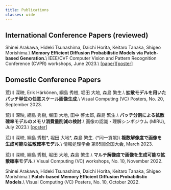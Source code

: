 ```yaml
---
title: Publications
classes: wide
---
```


## International Conference Papers (reviewed)
Shinei Arakawa, Hideki Tsunashima, Daichi Horita, Keitaro Tanaka, Shigeo Morishima.\\
**Memory Efficient Diffusion Probabilistic Models via Patch-based Generation.**\\
IEEE/CVF Computer Vision and Pattern Recognition Conference (CVPR) workshops, June 2023.\\
[[paper](https://arxiv.org/abs/2304.07087)][[poster](https://drive.google.com/file/d/1iXon42MOC-z3G-_gG2rDEncn3vP5qt8L/view?usp=sharing)]

## Domestic Conference Papers
荒川 深映, Erik Härkönen, 綱島 秀樹, 堀田 大地, 森島 繁生.\\
**拡散モデルを用いたパッチ単位の任意スケール画像生成.**\\
Visual Computing (VC) Posters, No. 20, September 2023.

荒川 深映, 綱島 秀樹, 堀田 大地, 田中 啓太郎, 森島 繁生.\\
**パッチ分割による拡散確率モデルのメモリ消費量削減の検討.**\\
画像の認識・理解シンポジウム (MIRU), July 2023.\\
[[poster](https://drive.google.com/file/d/1Nv-ud-A8Tj_YCWwF6jaS8R8pctJg2Bej/view?usp=sharing)]

荒川 深映, 綱島 秀樹\*, 堀田 大地\*, 森島 繁生. (\*同一貢献)\\
**複数解像度で画像を生成可能な拡散確率モデル.**\\
情報処理学会 第85回全国大会, March 2023.

荒川 深映, 綱島 秀樹, 堀田 大地, 森島 繁生.\\
**マルチ解像度で画像を生成可能な拡散確率モデル.**\\
Visual Computing (VC) workshops, No. 10, November 2022.

Shinei Arakawa, Hideki Tsunashima, Daichi Horita, Keitaro Tanaka, Shigeo Morishima.\\
**Patch-based Memory Efficient Diffusion Probabilistic Models.**\\
Visual Computing (VC) Posters, No. 10, October 2022.
